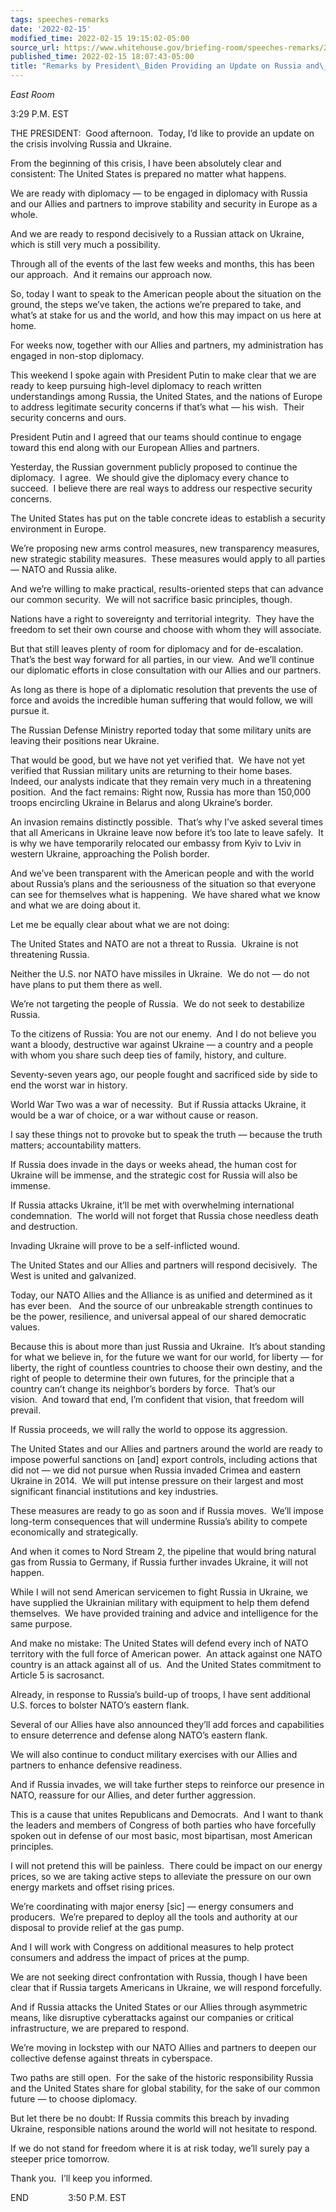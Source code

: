 ```yaml
---
tags: speeches-remarks
date: '2022-02-15'
modified_time: 2022-02-15 19:15:02-05:00
source_url: https://www.whitehouse.gov/briefing-room/speeches-remarks/2022/02/15/remarks-by-president-biden-providing-an-update-on-russia-and-ukraine/
published_time: 2022-02-15 18:07:43-05:00
title: "Remarks by President\_Biden Providing an Update on Russia and\_Ukraine"
---
```

 
*East Room*

3:29 P.M. EST  
  
THE PRESIDENT:  Good afternoon.  Today, I’d like to provide an update on
the crisis involving Russia and Ukraine.  
  
From the beginning of this crisis, I have been absolutely clear and
consistent: The United States is prepared no matter what happens.   
  
We are ready with diplomacy — to be engaged in diplomacy with Russia and
our Allies and partners to improve stability and security in Europe as a
whole.   
  
And we are ready to respond decisively to a Russian attack on Ukraine,
which is still very much a possibility.  
  
Through all of the events of the last few weeks and months, this has
been our approach.  And it remains our approach now.  
  
So, today I want to speak to the American people about the situation on
the ground, the steps we’ve taken, the actions we’re prepared to take,
and what’s at stake for us and the world, and how this may impact on us
here at home.  
  
For weeks now, together with our Allies and partners, my administration
has engaged in non-stop diplomacy.  
  
This weekend I spoke again with President Putin to make clear that we
are ready to keep pursuing high-level diplomacy to reach written
understandings among Russia, the United States, and the nations of
Europe to address legitimate security concerns if that’s what — his
wish.  Their security concerns and ours.  
  
President Putin and I agreed that our teams should continue to engage
toward this end along with our European Allies and partners.  
  
Yesterday, the Russian government publicly proposed to continue the
diplomacy.  I agree.  We should give the diplomacy every chance to
succeed.  I believe there are real ways to address our respective
security concerns.  
  
The United States has put on the table concrete ideas to establish a
security environment in Europe.  
  
We’re proposing new arms control measures, new transparency measures,
new strategic stability measures.  These measures would apply to all
parties — NATO and Russia alike.  
  
And we’re willing to make practical, results-oriented steps that can
advance our common security.  We will not sacrifice basic principles,
though.  
  
Nations have a right to sovereignty and territorial integrity.  They
have the freedom to set their own course and choose with whom they will
associate.  
  
But that still leaves plenty of room for diplomacy and for
de-escalation.  That’s the best way forward for all parties, in our
view.  And we’ll continue our diplomatic efforts in close consultation
with our Allies and our partners.  
  
As long as there is hope of a diplomatic resolution that prevents the
use of force and avoids the incredible human suffering that would
follow, we will pursue it.  
  
The Russian Defense Ministry reported today that some military units are
leaving their positions near Ukraine.  
  
That would be good, but we have not yet verified that.  We have not yet
verified that Russian military units are returning to their home bases. 
Indeed, our analysts indicate that they remain very much in a
threatening position.  And the fact remains: Right now, Russia has more
than 150,000 troops encircling Ukraine in Belarus and along Ukraine’s
border.  
  
An invasion remains distinctly possible.  That’s why I’ve asked several
times that all Americans in Ukraine leave now before it’s too late to
leave safely.  It is why we have temporarily relocated our embassy from
Kyiv to Lviv in western Ukraine, approaching the Polish border.   
  
And we’ve been transparent with the American people and with the world
about Russia’s plans and the seriousness of the situation so that
everyone can see for themselves what is happening.  We have shared what
we know and what we are doing about it.  
  
Let me be equally clear about what we are not doing:  
  
The United States and NATO are not a threat to Russia.  Ukraine is not
threatening Russia.   
  
Neither the U.S. nor NATO have missiles in Ukraine.  We do not — do not
have plans to put them there as well.  
  
We’re not targeting the people of Russia.  We do not seek to destabilize
Russia.  
  
To the citizens of Russia: You are not our enemy.  And I do not believe
you want a bloody, destructive war against Ukraine — a country and a
people with whom you share such deep ties of family, history, and
culture.  
  
Seventy-seven years ago, our people fought and sacrificed side by side
to end the worst war in history.  
  
World War Two was a war of necessity.  But if Russia attacks Ukraine, it
would be a war of choice, or a war without cause or reason.  
  
I say these things not to provoke but to speak the truth — because the
truth matters; accountability matters.  
  
If Russia does invade in the days or weeks ahead, the human cost for
Ukraine will be immense, and the strategic cost for Russia will also be
immense.  
  
If Russia attacks Ukraine, it’ll be met with overwhelming international
condemnation.  The world will not forget that Russia chose needless
death and destruction.  
  
Invading Ukraine will prove to be a self-inflicted wound.  
  
The United States and our Allies and partners will respond decisively. 
The West is united and galvanized.  
  
Today, our NATO Allies and the Alliance is as unified and determined as
it has ever been.   And the source of our unbreakable strength continues
to be the power, resilience, and universal appeal of our shared
democratic values.  
  
Because this is about more than just Russia and Ukraine.  It’s about
standing for what we believe in, for the future we want for our world,
for liberty — for liberty, the right of countless countries to choose
their own destiny, and the right of people to determine their own
futures, for the principle that a country can’t change its neighbor’s
borders by force.  That’s our vision.  And toward that end, I’m
confident that vision, that freedom will prevail.  
  
If Russia proceeds, we will rally the world to oppose its aggression.  
  
The United States and our Allies and partners around the world are ready
to impose powerful sanctions on \[and\] export controls, including
actions that did not — we did not pursue when Russia invaded Crimea and
eastern Ukraine in 2014.  We will put intense pressure on their largest
and most significant financial institutions and key industries.  
  
These measures are ready to go as soon and if Russia moves.  We’ll
impose long-term consequences that will undermine Russia’s ability to
compete economically and strategically.  
  
And when it comes to Nord Stream 2, the pipeline that would bring
natural gas from Russia to Germany, if Russia further invades Ukraine,
it will not happen.  
  
While I will not send American servicemen to fight Russia in Ukraine, we
have supplied the Ukrainian military with equipment to help them defend
themselves.  We have provided training and advice and intelligence for
the same purpose.   
  
And make no mistake: The United States will defend every inch of NATO
territory with the full force of American power.  An attack against one
NATO country is an attack against all of us.  And the United States
commitment to Article 5 is sacrosanct.   
  
Already, in response to Russia’s build-up of troops, I have sent
additional U.S. forces to bolster NATO’s eastern flank.  
  
Several of our Allies have also announced they’ll add forces and
capabilities to ensure deterrence and defense along NATO’s eastern
flank.  
  
We will also continue to conduct military exercises with our Allies and
partners to enhance defensive readiness.   
  
And if Russia invades, we will take further steps to reinforce our
presence in NATO, reassure for our Allies, and deter further
aggression.  
  
This is a cause that unites Republicans and Democrats.  And I want to
thank the leaders and members of Congress of both parties who have
forcefully spoken out in defense of our most basic, most bipartisan,
most American principles.  
  
I will not pretend this will be painless.  There could be impact on our
energy prices, so we are taking active steps to alleviate the pressure
on our own energy markets and offset rising prices.  
  
We’re coordinating with major enersy \[sic\] — energy consumers and
producers.  We’re prepared to deploy all the tools and authority at our
disposal to provide relief at the gas pump.   
  
And I will work with Congress on additional measures to help protect
consumers and address the impact of prices at the pump.  
  
We are not seeking direct confrontation with Russia, though I have been
clear that if Russia targets Americans in Ukraine, we will respond
forcefully.  
  
And if Russia attacks the United States or our Allies through asymmetric
means, like disruptive cyberattacks against our companies or critical
infrastructure, we are prepared to respond.   
  
We’re moving in lockstep with our NATO Allies and partners to deepen our
collective defense against threats in cyberspace.  
  
Two paths are still open.  For the sake of the historic responsibility
Russia and the United States share for global stability, for the sake of
our common future — to choose diplomacy.  
  
But let there be no doubt: If Russia commits this breach by invading
Ukraine, responsible nations around the world will not hesitate to
respond.   
  
If we do not stand for freedom where it is at risk today, we’ll surely
pay a steeper price tomorrow.   
  
Thank you.  I’ll keep you informed.  
  
END                3:50 P.M. EST
